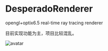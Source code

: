 # DesperadoRenderer

opengl+optix6.5 real-time ray tracing renderer

目前实现功能为主，项目比较混乱。

![avatar](images/optixRenderer.jpg)